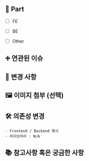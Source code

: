 <!-- MR 제목은 다음을 참고해서 작성해주세요.
[#issue] type: Short (50 chars or less) summary of changes
ex. [S12P11A108-1] feat: Summarize changes in around 50 characters or less 
-->
## 🔘 Part

- [ ] FE

- [ ] BE

- [ ] Other

## ➕ 연관된 이슈
<!-- GitLab Issues나 Jira 등 관련된 이슈를 작성해주세요.-->
<!-- GitLab Issues: Fixes #issue -->
<!-- Jira: S12P11A108-number -->

## 🔎 변경 사항
<!-- 변경 사항에 대해 설명해주세요. -->

## 🖼️ 이미지 첨부 (선택)
<!--<img src="파일 주소" width="30%" height="30%"/> -->

## 🛠️ 의존성 변경
<!-- 새로 추가한 의존성이 있다면 작성해주세요. -->
<!-- 만약 없다면, N/A라고 작성해주세요. -->

```
- Frontend / Backend 명시
- 라이브러리 : N/A
```

## 📚 참고사항 혹은 궁금한 사항
<!-- 리뷰어가 참고해야 할 사항이 있거나 궁금한 사항이 있는 경우 작성해주세요.
(ex. react-query 라이브러리를 추가했습니다. pull 받으신 후에 npm i / yarn 입력해주세요.)
(ex. query를 어떻게 사용해야 하는지 모르겠습니다. 방법 좀 공유해주세요.) 
(ex. table join SQL문을 어떻게 작성해야하는지 모르겠습니다. 참고한 링크 공유합니다. -->

```

```